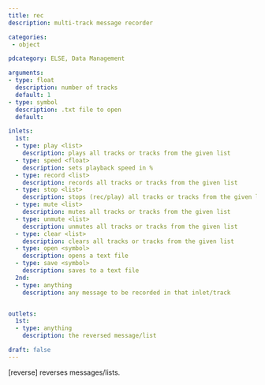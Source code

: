 ```yaml
---
title: rec
description: multi-track message recorder

categories:
 - object

pdcategory: ELSE, Data Management

arguments:
- type: float
  description: number of tracks
  default: 1 
- type: symbol
  description: .txt file to open
  default:

inlets:
  1st:
  - type: play <list>
    description: plays all tracks or tracks from the given list
  - type: speed <float>
    description: sets playback speed in %
  - type: record <list>
    description: records all tracks or tracks from the given list
  - type: stop <list>
    description: stops (rec/play) all tracks or tracks from the given list
  - type: mute <list>
    description: mutes all tracks or tracks from the given list
  - type: unmute <list>
    description: unmutes all tracks or tracks from the given list
  - type: clear <list>
    description: clears all tracks or tracks from the given list
  - type: open <symbol>
    description: opens a text file
  - type: save <symbol>
    description: saves to a text file
  2nd:
  - type: anything
    description: any message to be recorded in that inlet/track


outlets:
  1st:
  - type: anything
    description: the reversed message/list

draft: false
---
```


[reverse] reverses messages/lists.
